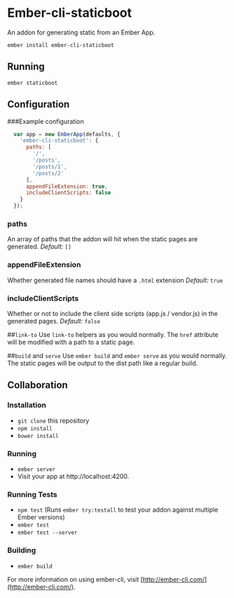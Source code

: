 # Ember-cli-staticboot

An addon for generating static from an Ember App.


`ember install ember-cli-staticboot`

## Running
`ember staticboot`

## Configuration

###Example configuration

```js
  var app = new EmberApp(defaults, {
    'ember-cli-staticboot': {
      paths: [
        '/',
        '/posts',
        '/posts/1',
        '/posts/2'
      ],
      appendFileExtension: true,
      includeClientScripts: false
    }
  });
```
### paths
An array of paths that the addon will hit when the static pages are generated.
*Default:* `[]`

### appendFileExtension
Whether generated file names should have a `.html` extension
*Default:* `true`

### includeClientScripts
Whether or not to include the client side scripts (app.js / vendor.js) in the generated pages.
*Default:* `false`

##`link-to`
Use `link-to` helpers as you would normally. The `href` attribute will be modified with a path to a static page.

##`build` and `serve`
Use `ember build` and `ember serve` as you would normally. The static pages will be output to the dist path like a regular build.

## Collaboration
### Installation

* `git clone` this repository
* `npm install`
* `bower install`

### Running

* `ember server`
* Visit your app at http://localhost:4200.

### Running Tests

* `npm test` (Runs `ember try:testall` to test your addon against multiple Ember versions)
* `ember test`
* `ember test --server`

### Building

* `ember build`

For more information on using ember-cli, visit [http://ember-cli.com/](http://ember-cli.com/).
